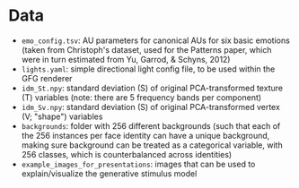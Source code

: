 # Data

- `emo_config.tsv`: AU parameters for canonical AUs for six basic emotions (taken from Christoph's dataset, used for the Patterns paper, which were in turn estimated from Yu, Garrod, & Schyns, 2012)
- `lights.yaml`: simple directional light config file, to be used within the GFG renderer
- `idm_St.npy`: standard deviation (S) of original PCA-transformed texture (T) variables (note: there are 5 frequency bands per component)
- `idm_Sv.npy`: standard deviation (S) of original PCA-transformed vertex (V; "shape") variables
- `backgrounds`: folder with 256 different backgrounds (such that each of the 256 instances per face identity can have a unique background, making sure background can be treated as a categorical variable, with 256 classes, which is counterbalanced across identities)
- `example_images_for_presentations`: images that can be used to explain/visualize the generative stimulus model

